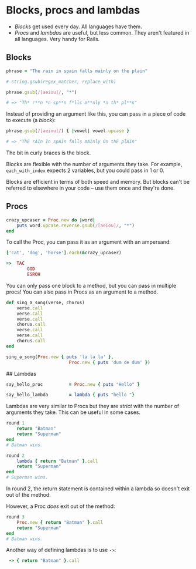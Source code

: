 # Blocks, procs and lambdas

* *Blocks* get used every day. All languages have them.
* *Procs* and *lambdas* are useful, but less common. They aren't featured in all languages. Very handy for Rails.

## Blocks

```ruby
phrase = "The rain in spain falls mainly on the plain"

# string.gsub(regex_matcher, replace_with)

phrase.gsub(/[aeiou]/, "*")

# => "Th* r**n *n sp**n f*lls m**nly *n th* pl**n"
```

Instead of providing an argument like this, you can pass in a piece of code to execute (a *block*):

```ruby
phrase.gsub(/[aeiou]/) { |vowel| vowel.upcase }

# => "ThE rAIn In spAIn fAlls mAInly On thE plAIn"
```

The bit in curly braces is the block.

Blocks are flexible with the number of arguments they take. For example, ```each_with_index``` expects 2 variables, but you could pass in 1 or 0.

Blocks are efficient in terms of both speed and memory. But blocks can't be referred to elsewhere in your code – use them once and they're done.

## Procs

```ruby
crazy_upcaser = Proc.new do |word|
	puts word.upcase.reverse.gsub(/[aeiou]/, "*")
end
```

To call the Proc, you can pass it as an argument with an ampersand:

```ruby
['cat', 'dog', 'horse'].each(&crazy_upcaser)

=>	TAC
		GOD
		ESROH
```

You can only pass one block to a method, but you can pass in multiple procs! You can also pass in Procs as an argument to a method.

```ruby
def sing_a_song(verse, chorus)
	verse.call
	verse.call
	verse.call
	chorus.call
	verse.call
	verse.call
	chorus.call
end

sing_a_song(Proc.new { puts 'la la la' }, 
						Proc.new { puts 'dum de dum' })
```

## Lambdas

```ruby
say_hello_proc 			= Proc.new { puts "Hello" }

```
```ruby
say_hello_lambda 		= lambda { puts "hello "}
```

Lambdas are very similar to Procs but they are *strict* with the number of arguments they take. This can be useful in some cases.

```ruby
round 1
	return "Batman"
	return "Superman"
end
# Batman wins.

round 2
	lambda { return "Batman" }.call
	return "Superman"
end
# Superman wins.
```

In round 2, the return statement is contained within a lambda so doesn't exit out of the method.

However, a Proc *does* exit out of the method:

```ruby
round 3
	Proc.new { return "Batman" }.call
	return "Superman"
end
# Batman wins.
```

Another way of defining lambdas is to use ```->```:

```ruby
 -> { return "Batman" }.call
```
